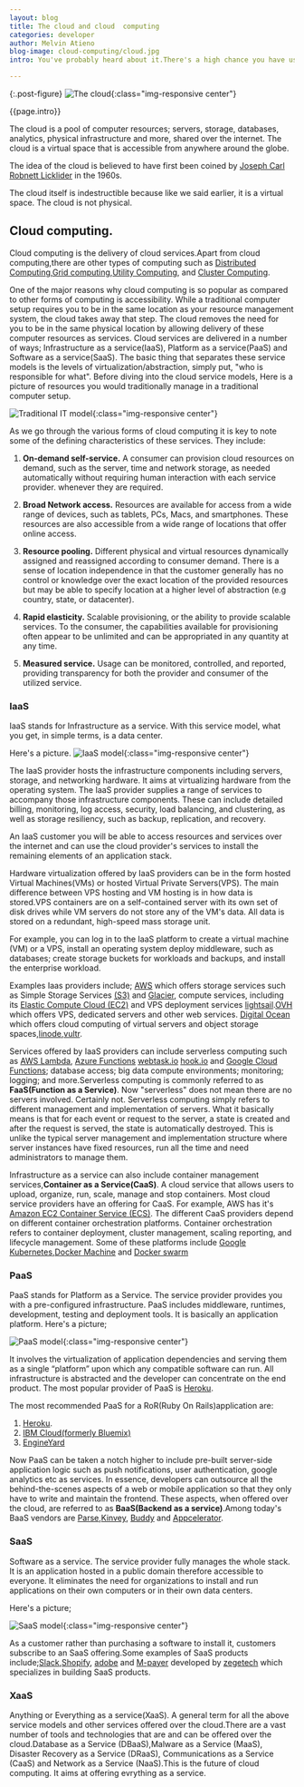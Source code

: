 ```yaml
---
layout: blog
title: The cloud and cloud  computing
categories: developer
author: Melvin Atieno
blog-image: cloud-computing/cloud.jpg
intro: You've probably heard about it.There's a high chance you have used it. There's a higher chance you will be using it  in the future.The cloud.The cloud is one of those things everyone sort of knows but somehow cannot clearly define.What is the cloud? Who made the cloud? Where is the cloud? How does it work? What is cloud computing? Using your computer in the cloud? What other forms of computing are there? Yes these are just some of the questions that this blog intends to answer in a bid to demystify the mystery that is the cloud.

---
```

{:.post-figure}
![The cloud](/assets/images/blog/{{page.blog-image}}){:class="img-responsive center"}


{{page.intro}}

The cloud is a pool of computer resources; servers, storage, databases, analytics, physical infrastructure and more, shared over the internet. The cloud is a virtual space that is accessible from anywhere around the globe. 

The idea of the cloud is believed to have first been coined by [Joseph Carl Robnett Licklider](https://en.wikipedia.org/wiki/J._C._R._Licklider) in the 1960s.

The cloud itself is indestructible because like we said earlier, it is a virtual space. The cloud is not physical.

## Cloud computing.

Cloud computing is the delivery of cloud services.Apart from cloud computing,there are other types of computing such as [Distributed Computing](https://en.wikipedia.org/wiki/Distributed_computing),[Grid computing](https://en.wikipedia.org/wiki/Grid_computing),[Utility Computing](http://en.wikipedia.org/wiki/Utility_computing), and [Cluster Computing](http://en.wikipedia.org/wiki/Computer_cluster).

One of the major reasons why cloud computing is so popular as compared to other forms of computing is accessibility. While a traditional computer setup requires you to be in the same location as your resource management system, the cloud takes away that step. The cloud removes the need for you to be in the same physical location by allowing delivery of these computer resources as services. Cloud services are delivered in a number of ways; Infrastructure as a service(IaaS), Platform as a service(PaaS) and Software as a service(SaaS). The basic thing that separates these service models is the levels of virtualization/abstraction, simply put, "who is responsible for what". Before diving into the cloud service models, Here is a picture of resources you would traditionally manage in a traditional computer setup.

![Traditional IT model](/assets/images/blog/cloud-computing/traditional-IT.png){:class="img-responsive center"}

As we go through the various forms of cloud computing it is key to note some of the defining characteristics of these services. They include:

1. **On-demand self-service.** A consumer can provision cloud resources on demand, such as the server, time and network storage, as needed automatically without requiring human interaction with each service provider. whenever they are required.

2. **Broad Network access.** Resources are available for access from a wide range of devices, such as tablets, PCs, Macs, and smartphones. These resources are also accessible from a wide range of locations that offer online access.

3. **Resource pooling.** Different physical and virtual resources dynamically assigned and reassigned according to consumer demand. There is a sense of location independence in that the customer generally has no control or knowledge over the exact location of the provided resources but may be able to specify location at a higher level of abstraction (e.g country, state, or datacenter). 

4. **Rapid elasticity.** Scalable provisioning, or the ability to provide scalable services. To the consumer, the capabilities available for provisioning often appear to be unlimited and can be appropriated in any quantity at any time. 

5. **Measured service.** Usage can be monitored, controlled, and reported, providing transparency for both the provider and consumer of the utilized service. 

### IaaS

IaaS stands for Infrastructure as a service. With this service model, what you get, in simple terms, is a data center.

Here's a picture.
![IaaS model](/assets/images/blog/cloud-computing/Iaas.png){:class="img-responsive center"}




The IaaS provider hosts the infrastructure components including servers, storage, and networking hardware. It aims at virtualizing hardware from the operating system.
The IaaS provider supplies a range of services to accompany those infrastructure components. These can include detailed billing, monitoring, log access, security, load balancing, and clustering, as well as storage resiliency, such as backup, replication, and recovery. 

An IaaS customer you will be able to access resources and services over the internet and can use the cloud provider's services to install the remaining elements of an application stack. 

Hardware virtualization offered by IaaS providers can be in the form hosted Virtual Machines(VMs) or hosted Virtual Private Servers(VPS). The main difference between VPS hosting and VM hosting is in how data is stored.VPS containers are on a self-contained server with its own set of disk drives while VM servers do not store any of the VM's data. All data is stored on a redundant, high-speed mass storage unit.

For example, you can log in to the IaaS platform to create a virtual machine (VM) or a VPS, install an operating system deploy middleware, such as databases; create storage buckets for workloads and backups, and install the enterprise workload. 

Examples Iaas providers include; [AWS](https://aws.amazon.com/) which offers storage services such as Simple Storage Services [(S3)](https://aws.amazon.com/s3/) and [Glacier](https://aws.amazon.com/glacier/), compute services, including its [Elastic Compute Cloud (EC2)](https://aws.amazon.com/ec2/) and VPS deployment services [lightsail](https://aws.amazon.com/lightsail/).[OVH](https://www.ovh.com/world/) which offers  VPS, dedicated servers and other web services. [Digital Ocean](https://www.digitalocean.com/) which offers cloud computing of virtual servers and object storage spaces,[linode](https://www.linode.com/),[vultr](https://www.vultr.com/).

Services offered by IaaS providers can include serverless computing such as [AWS Lambda](https://aws.amazon.com/lambda/), [Azure Functions](https://docs.microsoft.com/en-us/azure/azure-functions/functions-overview) [webtask.io](https://webtask.io/) [hook.io]() and [Google Cloud Functions](https://cloud.google.com/functions/); database access; big data compute environments; monitoring; logging; and more.Serverless computing is commonly referred to as **FaaS(Function as a Service)**.
Now "serverless" does not mean there are no servers involved. Certainly not. Serverless computing simply refers to different management and implementation of servers. What it basically means is that for each event or request to the server, a state is created and after the request is served, the state is automatically destroyed. This is unlike the typical server management and implementation structure where server instances have fixed resources, run all the time and need administrators to manage them.

Infrastructure as a service can also include container management services,**Container as a Service(CaaS)**. A cloud service that allows users to upload, organize, run, scale, manage and stop containers. Most cloud service providers have an offering for CaaS. For example, AWS has it's [Amazon EC2 Container Service (ECS)](https://aws.amazon.com/ecs/). The different CaaS providers depend on different container orchestration platforms. Container orchestration refers to container deployment, cluster management, scaling reporting, and lifecycle management. Some of these platforms include  [Google Kubernetes](https://kubernetes.io/docs/concepts/overview/what-is-kubernetes/),[Docker Machine](https://docs.docker.com/machine/) and [Docker swarm](https://docs.docker.com/engine/swarm/) 


### PaaS

PaaS stands for Platform as a Service. The service provider provides you with a pre-configured infrastructure. PaaS includes middleware, runtimes, development, testing and deployment tools. It is basically an application platform.
Here's a picture;

![PaaS model](/assets/images/blog/cloud-computing/paas.png){:class="img-responsive center"}



It involves the virtualization of application dependencies and serving them as a single “platform” upon which any compatible software can run. All infrastructure is abstracted and the developer can concentrate on the end product.
The most popular provider of PaaS is [Heroku](https://www.heroku.com/).

The most recommended PaaS for a RoR(Ruby On Rails)application are:
 1. [Heroku](https://www.heroku.com/).
 2. [IBM Cloud(formerly Bluemix)](https://www.ibm.com/cloud/)
 3. [EngineYard](https://www.engineyard.com/)

Now PaaS can be taken a notch higher to include pre-built server-side application logic such as push notifications, user authentication, google analytics etc as services. In essence, developers can outsource all the behind-the-scenes aspects of a web or mobile application so that they only have to write and maintain the frontend. These aspects, when offered over the cloud, are referred to as **BaaS(Backend as a service)**.Among today's BaaS vendors are [Parse](https://parseplatform.org/),[Kinvey](https://devcenter.kinvey.com/rest/guides), [Buddy](https://buddy.com/) and  [Appcelerator](https://www.appcelerator.com/).




### SaaS
Software as a service. The service provider fully manages the whole stack. It is an application hosted in a public domain therefore accessible to everyone. It eliminates the need for organizations to install and run applications on their own computers or in their own data centers.

Here's a picture;

![SaaS model](/assets/images/blog/cloud-computing/saas.png){:class="img-responsive center"}

As a customer rather than purchasing a software to install it, customers subscribe to an SaaS offering.Some examples of SaaS products include;[Slack](https://slack.com/),[Shopify](https://www.shopify.com/), [adobe](https://www.adobe.com/) and [M-payer](https://mpayer.co.ke/) developed by [zegetech](https://zegetech.com/) which specializes in building SaaS products.

### XaaS
Anything or Everything as a service(XaaS). A general term for all the above service models and other services offered over the cloud.There are a vast number of tools and technologies that are and can be offered over the cloud.Database as a Service (DBaaS),Malware as a Service (MaaS), Disaster Recovery as a Service (DRaaS), Communications as a Service (CaaS) and Network as a Service (NaaS).This is the future of cloud computing. It aims at offering evrything as a service.